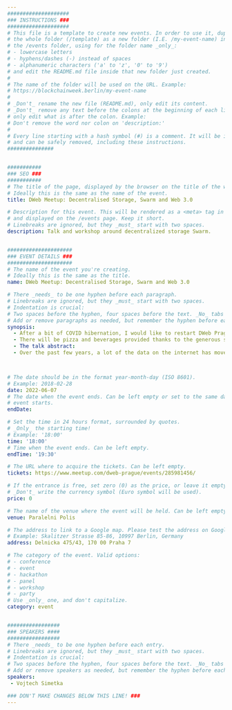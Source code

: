 ```yaml
---
####################
### INSTRUCTIONS ###
####################
# This file is a template to create new events. In order to use it, duplicate
# the whole folder (/template) as a new folder (I.E. /my-event-name) inside of
# the /events folder, using for the folder name _only_:
# - lowercase letters
# - hyphens/dashes (-) instead of spaces
# - alphanumeric characters ('a' to 'z', '0' to '9')
# and edit the README.md file inside that new folder just created.
#
# The name of the folder will be used on the URL. Example:
# https://blockchainweek.berlin/my-event-name
#
# _Don't_ rename the new file (README.md), only edit its content.
# _Don't_ remove any text before the colons at the beginning of each line,
# only edit what is after the colon. Example:
# Don't remove the word nor colon on 'description:'
#
# Every line starting with a hash symbol (#) is a comment. It will be ignored
# and can be safely removed, including these instructions.
###############


###########
### SEO ###
###########
# The title of the page, displayed by the browser on the title of the window.
# Ideally this is the same as the name of the event.
title: DWeb Meetup: Decentralised Storage, Swarm and Web 3.0

# Description for this event. This will be rendered as a <meta> tag in the HTML,
# and displayed on the /events page. Keep it short.
# Linebreaks are ignored, but they _must_ start with two spaces.
description: Talk and workshop around decentralized storage Swarm.


#####################
### EVENT DETAILS ###
#####################
# The name of the event you're creating.
# Ideally this is the same as the title.
name: DWeb Meetup: Decentralised Storage, Swarm and Web 3.0

# There _needs_ to be one hyphen before each paragraph.
# Linebreaks are ignored, but they _must_ start with two spaces.
# Indentation is crucial:
# Two spaces before the hyphen, four spaces before the text. _No_ tabs allowed.
# Add or remove paragraphs as needed, but remember the hyphen before each entry.
synopsis:
  - After a bit of COVID hibernation, I would like to restart DWeb Prague meetups a bit. With the upcoming ETHPrague there will be a lot of interesting people coming to the town, one of them is Vojtech Simetka from Swarm Foundation, which develop a decentralized storage protocol Swarm that has very tight roots with Ethereum itself. He will give a talk about "Decentralised Storage, Swarm and Web 3.0". The talk will be in English.
  - There will be pizza and beverages provided thanks to the generous support from Swarm Foundation. After the talk, there will be an unofficial sit-down with several members from the Swarm Foundation in some pub nearby.
  - The talk abstract:
  - Over the past few years, a lot of the data on the internet has moved from self-hosted servers into cloud storage. Chances are, most of the services you use daily, store your data in data centers owned by Amazon, Apple, Google, or Microsoft. Cryptocurrency enthusiasts surely heard the phrase "not your keys, not your coins". We'd like to extend to "not your storage, not your data". The Web 3.0 movement is trying to change this. By storing our data in decentralized storage we can reduce the risk of losing access to them (e.g. through de-platforming or censorship) and it allows new economic models around data ownership. In this talk, we will explain what is decentralised storage, explain how the Swarm networks work, and what is Web 3.0.



# The date should be in the format year-month-day (ISO 8601).
# Example: 2018-02-28
date: 2022-06-07
# The date when the event ends. Can be left empty or set to the same day the
# event starts.
endDate: 

# Set the time in 24 hours format, surrounded by quotes.
# _Only_ the starting time!
# Example: '18:00'
time: '18:00'
# Time when the event ends. Can be left empty.
endTime: '19:30'

# The URL where to acquire the tickets. Can be left empty.
tickets: https://www.meetup.com/dweb-prague/events/285981456/ 

# If the entrance is free, set zero (0) as the price, or leave it empty.
# _Don't_ write the currency symbol (Euro symbol will be used).
price: 0

# The name of the venue where the event will be held. Can be left empty.
venue: Paralelni Polis

# The address to link to a Google map. Please test the address on Google Maps.
# Example: Skalitzer Strasse 85-86, 10997 Berlin, Germany
address: Delnicka 475/43, 170 00 Praha 7

# The category of the event. Valid options:
# - conference
# - event
# - hackathon
# - panel
# - workshop
# - party
# Use _only_ one, and don't capitalize.
category: event


#################
### SPEAKERS ####
#################
# There _needs_ to be one hyphen before each entry.
# Linebreaks are ignored, but they _must_ start with two spaces.
# Indentation is crucial:
# Two spaces before the hyphen, four spaces before the text. _No_ tabs allowed.
# Add or remove speakers as needed, but remember the hyphen before each entry.
speakers:
 - Vojtech Simetka

### DON'T MAKE CHANGES BELOW THIS LINE! ###
---
```

<!-- ### DON'T MAKE CHANGES BELOW THIS LINE! ### -->

<Event-Content/>
